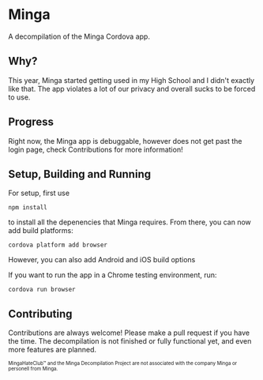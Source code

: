 # Minga
A decompilation of the Minga Cordova app.

## Why?
This year, Minga started getting used in my High School and I didn't exactly like that. The app violates a lot of our privacy and overall sucks to be forced to use.

## Progress
Right now, the Minga app is debuggable, however does not get past the login page, check Contributions for more information!

## Setup, Building and Running
For setup, first use
```
npm install
```
to install all the depenencies that Minga requires.
From there, you can now add build platforms:
```
cordova platform add browser
```
However, you can also add Android and iOS build options

If you want to run the app in a Chrome testing environment, run:
```
cordova run browser
```
## Contributing
Contributions are always welcome! Please make a pull request if you have the time. The decompilation is not finished or fully functional yet, and even more features are planned.

<sub><sup>MingaHateClub™ and the Minga Decompilation Project are not associated with the company Minga or personell from Minga.</sup></sub>
